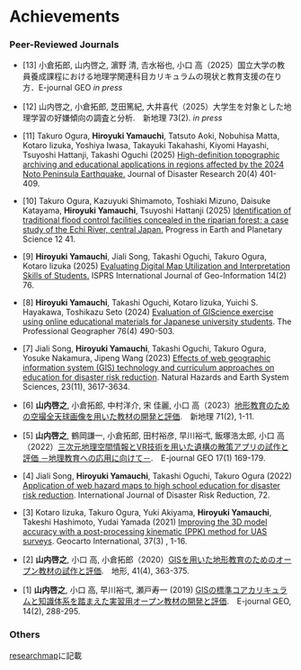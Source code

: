 # Achievements

### Peer-Reviewed Journals

- [13] 小倉拓郎, 山内啓之, 濵野 清, 𠮷水裕也, 小口 高（2025）国立大学の教員養成課程における地理学関連科目カリキュラムの現状と教育支援の在り方．E-journal GEO *in press*

- [12] 山内啓之, 小倉拓郎, 芝田篤紀, 大井喜代（2025）大学生を対象とした地理学習の好嫌傾向の調査と分析.　新地理 73(2). *in press*

- [11] Takuro Ogura, **Hiroyuki Yamauchi**, Tatsuto Aoki, Nobuhisa Matta, Kotaro Iizuka, Yoshiya Iwasa, Takayuki Takahashi, Kiyomi Hayashi, Tsuyoshi Hattanji, Takashi Oguchi (2025) [High-definition topographic archiving and educational applications in regions affected by the 2024 Noto Peninsula Earthquake.](https://www.jstage.jst.go.jp/article/jdr/20/4/20_401/_article/-char/ja) Journal of Disaster Research 20(4) 401-409.

- [10] Takuro Ogura, Kazuyuki Shimamoto, Toshiaki Mizuno, Daisuke Katayama, **Hiroyuki Yamauchi**, Tsuyoshi Hattanji (2025) [Identification of traditional flood control facilities concealed in the riparian forest: a case study of the Echi River, central Japan.](https://progearthplanetsci.springeropen.com/articles/10.1186/s40645-025-00715-5) Progress in Earth and Planetary Science 12 41.

- [9] **Hiroyuki Yamauchi**, Jiali Song, Takashi Oguchi, Takuro Ogura, Kotaro Iizuka (2025) [Evaluating Digital Map Utilization and Interpretation Skills of Students.](https://www.mdpi.com/2220-9964/14/2/76) ISPRS International Journal of Geo-Information 14(2) 76.
- [8] **Hiroyuki Yamauchi**, Takashi Oguchi, Kotaro Iizuka, Yuichi S. Hayakawa, Toshikazu Seto (2024) [Evaluation of GIScience exercise using online educational materials for Japanese university students](https://www.tandfonline.com/doi/full/10.1080/00330124.2024.2341062). The Professional Geographer 76(4) 490-503.
- [7] Jiali Song, **Hiroyuki Yamauchi**, Takashi Oguchi, Takuro Ogura, Yosuke Nakamura, Jipeng Wang (2023) [Effects of web geographic information system (GIS) technology and curriculum approaches on education for disaster risk reduction](https://egusphere.copernicus.org/preprints/2023/egusphere-2023-1036/). Natural Hazards and Earth System Sciences, 23(11), 3617-3634.
- [6] **山内啓之**, 小倉拓郎, 中村洋介, 宋 佳麗, 小口 高（2023）[地形教育のための空撮全天球画像を用いた教材の開発と評価](https://www.jstage.jst.go.jp/article/newgeo/71/2/71_1/_article/-char/ja).　新地理 71(2), 1-11.
- [5] **山内啓之**, 鶴岡謙一, 小倉拓郎, 田村裕彦, 早川裕弌, 飯塚浩太郎, 小口 高（2022）[三次元地理空間情報とVR技術を用いた遺構の散策アプリの試作と評価 －地理教育への応用に向けて－](https://www.jstage.jst.go.jp/article/ejgeo/17/1/17_169/_article/-char/ja/).　E-journal GEO 17(1) 169-179.
- [4] Jiali Song, **Hiroyuki Yamauchi**, Takashi Oguchi, Takuro Ogura (2022) [Application of web hazard maps to high school education for disaster risk reduction](https://www.sciencedirect.com/science/article/abs/pii/S2212420922000851). 
International Journal of Disaster Risk Reduction, 72.
- [3]  Kotaro Iizuka, Takuro Ogura, Yuki Akiyama, **Hiroyuki Yamauchi**, Takeshi Hashimoto, Yudai Yamada (2021) [Improving the 3D model accuracy with a post-processing kinematic (PPK) method for UAS surveys](https://www.tandfonline.com/doi/abs/10.1080/10106049.2021.1882004). Geocarto International, 37(3) , 1-16.
- [2] **山内啓之**, 小口 高, 小倉拓郎（2020）[GISを用いた地形教育のためのオープン教材の試作と評価](https://www.jstage.jst.go.jp/article/tjgu/41/4/41_363/_article/-char/ja/).　地形, 41(4), 363-375.
- [1] **山内啓之**, 小口 高, 早川裕弌, 瀬戸寿一 (2019) [GISの標準コアカリキュラムと知識体系を踏まえた実習用オープン教材の開発と評価](https://www.jstage.jst.go.jp/article/ejgeo/14/2/14_288/_article/-char/ja/).　E-journal GEO, 14(2), 288-295.

### Others
[researchmap](https://researchmap.jp/hyamauchi)に記載
